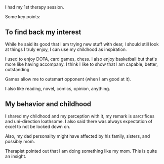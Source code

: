 I had my 1st therapy session.

Some key points:

## To find back my interest

While he said its good that I am trying new stuff with dear, I should still look at things I truly enjoy, I can use my childhood as inspiration.

I used to enjoy DOTA, card games, chess. I also enjoy basketball but that's more like having accompany. I think I like to show that I am capable, better, outstanding.

Games allow me to outsmart opponent (when I am good at it).

I also like reading, novel, comics, opinion, anything.

## My behavior and childhood

I shared my childhood and my perception with it, my remark is sarcrifices and uni-direction loathsome. I also said there was always expectation of excel to not be looked down on.

Also, my dad personality might have affected by his family, sisters, and possibly mom.

Therapist pointed out that I am doing something like my mom. This is quite an insight.